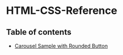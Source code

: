 # HTML-CSS-Reference

## Table of contents

* [Carousel Sample with Rounded Button](https://github.com/Rajmohan93/HTML-CSS-Reference/blob/main/Carousel-sample.md)
